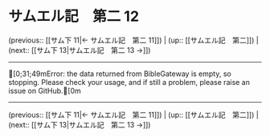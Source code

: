 # サムエル記　第二 12

(previous:: [[サム下 11|← サムエル記　第二 11]]) | (up:: [[サムエル記　第二]]) | (next:: [[サム下 13|サムエル記　第二 13 →]])

***
[0;31;49mError: the data returned from BibleGateway is empty, so stopping. Please check your usage, and if still a problem, please raise an issue on GitHub.[0m

***

(previous:: [[サム下 11|← サムエル記　第二 11]]) | (up:: [[サムエル記　第二]]) | (next:: [[サム下 13|サムエル記　第二 13 →]])
